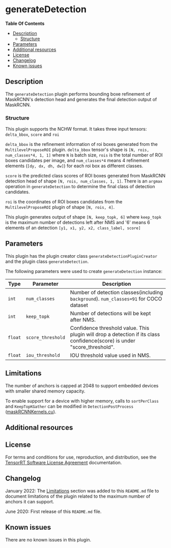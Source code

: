 # generateDetection

**Table Of Contents**
- [Description](#description)
    * [Structure](#structure)
- [Parameters](#parameters)
- [Additional resources](#additional-resources)
- [License](#license)
- [Changelog](#changelog)
- [Known issues](#known-issues)

## Description

The `generateDetection` plugin performs bounding boxe refinement of MaskRCNN's detection head and generates the final detection output of MaskRCNN.   


### Structure

This plugin supports the NCHW format. It takes three input tensors: `delta_bbox`, `score` and `roi`

`delta_bbox` is the refinement information of roi boxes generated from the `MultilevelProposeROI` plugin. `delta_bbox` tensor's shape is `[N, rois, num_classes*4, 1, 1]` where `N` is batch size,
`rois` is the total number of ROI boxes candidates per image, and `num_classes*4` means 4 refinement elements (`[dy, dx, dh, dw]`) for each roi box as different classes.

`score` is the predicted class scores of ROI boxes generated from MaskRCNN detection head of shape `[N, rois, num_classes, 1, 1]`. There is an `argmax` operation in `generateDetection` to determine the final class of detection
candidates.   

`roi` is the coordinates of ROI boxes candidates from the `MultilevelProposeROI` plugin of shape `[N, rois, 4]`. 

This plugin generates output of shape `[N, keep_topk, 6]` where `keep_topk` is the maximum number of detections left after NMS and '6' means 6 elements of an detection `[y1, x1, y2, x2,
class_label, score]`

## Parameters

This plugin has the plugin creator class `generateDetectionPluginCreator` and the plugin class `generateDetection`.
  
The following parameters were used to create `generateDetection` instance:

| Type               | Parameter                          | Description
|--------------------|------------------------------------|--------------------------------------------------------
|`int`               |`num_classes`                       |Number of detection classes(including `background`). `num_classes=91` for COCO dataset
|`int`               |`keep_topk`                         |Number of detections will be kept after NMS.  
|`float`             |`score_threshold`                   |Confidence threshold value. This plugin will drop a detection if its class confidence(score) is under "score_threshold". 
|`float`             |`iou_threshold`                     |IOU threshold value used in NMS.

## Limitations

The number of anchors is capped at 2048 to support embedded devices with smaller shared memory capacity.

To enable support for a device with higher memory, calls to `sortPerClass` and `KeepTopKGather` can be modified in `DetectionPostProcess` ([maskRCNNKernels.cu](https://github.com/NVIDIA/TensorRT/blob/main/plugin/common/kernels/maskRCNNKernels.cu)).

## Additional resources



## License

For terms and conditions for use, reproduction, and distribution, see the [TensorRT Software License Agreement](https://docs.nvidia.com/deeplearning/sdk/tensorrt-sla/index.html) 
documentation.


## Changelog

January 2022: The [Limitations](#limitations) section was added to this `README.md` file to document limitations of the plugin related to the maximum number of anchors it can support. 

June 2020: First release of this `README.md` file.


## Known issues

There are no known issues in this plugin.
